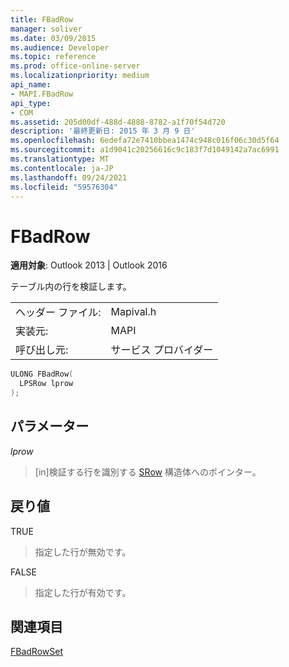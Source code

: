 ```yaml
---
title: FBadRow
manager: soliver
ms.date: 03/09/2015
ms.audience: Developer
ms.topic: reference
ms.prod: office-online-server
ms.localizationpriority: medium
api_name:
- MAPI.FBadRow
api_type:
- COM
ms.assetid: 205d00df-488d-4888-8782-a1f70f54d720
description: '最終更新日: 2015 年 3 月 9 日'
ms.openlocfilehash: 6edefa72e7410bbea1474c948c016f06c30d5f64
ms.sourcegitcommit: a1d9041c20256616c9c183f7d1049142a7ac6991
ms.translationtype: MT
ms.contentlocale: ja-JP
ms.lasthandoff: 09/24/2021
ms.locfileid: "59576304"
---
```

# <a name="fbadrow"></a>FBadRow

  
  
**適用対象**: Outlook 2013 | Outlook 2016 
  
テーブル内の行を検証します。
  
|||
|:-----|:-----|
|ヘッダー ファイル:  <br/> |Mapival.h  <br/> |
|実装元:  <br/> |MAPI  <br/> |
|呼び出し元:  <br/> |サービス プロバイダー  <br/> |
   
```cpp
ULONG FBadRow(
  LPSRow lprow
);
```

## <a name="parameters"></a>パラメーター

 _lprow_
  
> [in]検証する行を識別する [SRow](srow.md) 構造体へのポインター。 
    
## <a name="return-value"></a>戻り値

TRUE 
  
> 指定した行が無効です。
    
FALSE 
  
> 指定した行が有効です。
    
## <a name="see-also"></a>関連項目



[FBadRowSet](fbadrowset.md)

